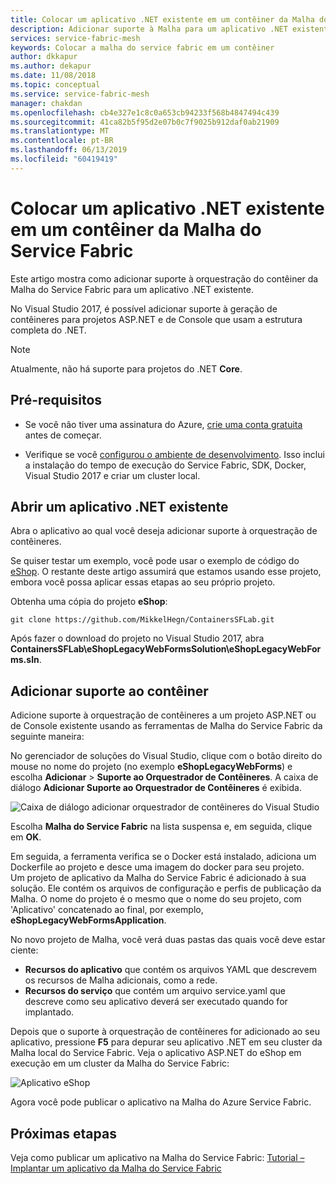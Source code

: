 ```yaml
---
title: Colocar um aplicativo .NET existente em um contêiner da Malha do Service Fabric | Microsoft Docs
description: Adicionar suporte à Malha para um aplicativo .NET existente
services: service-fabric-mesh
keywords: Colocar a malha do service fabric em um contêiner
author: dkkapur
ms.author: dekapur
ms.date: 11/08/2018
ms.topic: conceptual
ms.service: service-fabric-mesh
manager: chakdan
ms.openlocfilehash: cb4e327e1c8c0a653cb94233f568b4847494c439
ms.sourcegitcommit: 41ca82b5f95d2e07b0c7f9025b912daf0ab21909
ms.translationtype: MT
ms.contentlocale: pt-BR
ms.lasthandoff: 06/13/2019
ms.locfileid: "60419419"
---
```

# <a name="containerize-an-existing-net-app-for-service-fabric-mesh"></a>Colocar um aplicativo .NET existente em um contêiner da Malha do Service Fabric

Este artigo mostra como adicionar suporte à orquestração do contêiner da Malha do Service Fabric para um aplicativo .NET existente.

No Visual Studio 2017, é possível adicionar suporte à geração de contêineres para projetos ASP.NET e de Console que usam a estrutura completa do .NET.

> [!NOTE]
> Atualmente, não há suporte para projetos do .NET **Core**.

## <a name="prerequisites"></a>Pré-requisitos

* Se você não tiver uma assinatura do Azure, [crie uma conta gratuita](https://azure.microsoft.com/free/?WT.mc_id=A261C142F) antes de começar.

* Verifique se você [configurou o ambiente de desenvolvimento](service-fabric-mesh-howto-setup-developer-environment-sdk.md). Isso inclui a instalação do tempo de execução do Service Fabric, SDK, Docker, Visual Studio 2017 e criar um cluster local.

## <a name="open-an-existing-net-app"></a>Abrir um aplicativo .NET existente

Abra o aplicativo ao qual você deseja adicionar suporte à orquestração de contêineres.

Se quiser testar um exemplo, você pode usar o exemplo de código do [eShop](https://github.com/MikkelHegn/ContainersSFLab). O restante deste artigo assumirá que estamos usando esse projeto, embora você possa aplicar essas etapas ao seu próprio projeto.

Obtenha uma cópia do projeto **eShop**:

```git
git clone https://github.com/MikkelHegn/ContainersSFLab.git
```

Após fazer o download do projeto no Visual Studio 2017, abra **ContainersSFLab\eShopLegacyWebFormsSolution\eShopLegacyWebForms.sln**.

## <a name="add-container-support"></a>Adicionar suporte ao contêiner
 
Adicione suporte à orquestração de contêineres a um projeto ASP.NET ou de Console existente usando as ferramentas de Malha do Service Fabric da seguinte maneira:

No gerenciador de soluções do Visual Studio, clique com o botão direito do mouse no nome do projeto (no exemplo **eShopLegacyWebForms**) e escolha **Adicionar** > **Suporte ao Orquestrador de Contêineres**.
A caixa de diálogo **Adicionar Suporte ao Orquestrador de Contêineres** é exibida.

![Caixa de diálogo adicionar orquestrador de contêineres do Visual Studio](./media/service-fabric-mesh-howto-containerize-vs/add-container-orchestration-support.png)

Escolha **Malha do Service Fabric** na lista suspensa e, em seguida, clique em **OK**.

Em seguida, a ferramenta verifica se o Docker está instalado, adiciona um Dockerfile ao projeto e desce uma imagem do docker para seu projeto.  
Um projeto de aplicativo da Malha do Service Fabric é adicionado à sua solução. Ele contém os arquivos de configuração e perfis de publicação da Malha. O nome do projeto é o mesmo que o nome do seu projeto, com 'Aplicativo' concatenado ao final, por exemplo, **eShopLegacyWebFormsApplication**. 

No novo projeto de Malha, você verá duas pastas das quais você deve estar ciente:
- **Recursos do aplicativo** que contém os arquivos YAML que descrevem os recursos de Malha adicionais, como a rede.
- **Recursos do serviço** que contém um arquivo service.yaml que descreve como seu aplicativo deverá ser executado quando for implantado.

Depois que o suporte à orquestração de contêineres for adicionado ao seu aplicativo, pressione **F5** para depurar seu aplicativo .NET em seu cluster da Malha local do Service Fabric. Veja o aplicativo ASP.NET do eShop em execução em um cluster da Malha do Service Fabric: 

![Aplicativo eShop](./media/service-fabric-mesh-howto-containerize-vs/eshop-running.png)

Agora você pode publicar o aplicativo na Malha do Azure Service Fabric.

## <a name="next-steps"></a>Próximas etapas

Veja como publicar um aplicativo na Malha do Service Fabric: [Tutorial – Implantar um aplicativo da Malha do Service Fabric](service-fabric-mesh-tutorial-deploy-service-fabric-mesh-app.md)